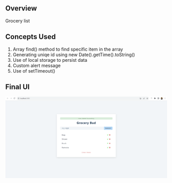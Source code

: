 ## Overview
Grocery list

## Concepts Used
1. Array find() method to find specific item in the array
2. Generating uniqe id using new Date().getTime().toString()
3. Use of local storage to persist data
4. Custom alert message 
5. Use of setTimeout()


## Final UI
![](./screenshot.png)